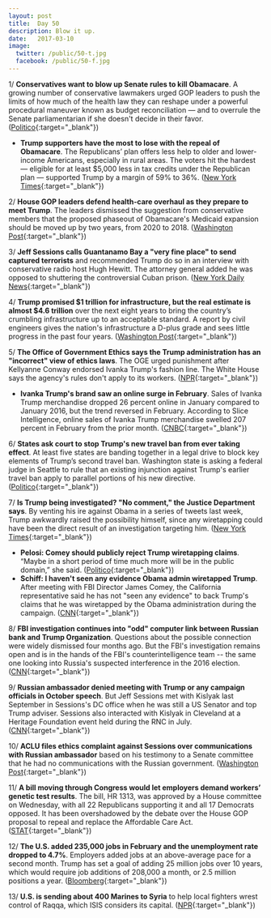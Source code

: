 ```yaml
---
layout: post
title:  Day 50
description: Blow it up.
date:   2017-03-10
image:
  twitter: /public/50-t.jpg
  facebook: /public/50-f.jpg
---
```


1/ **Conservatives want to blow up Senate rules to kill Obamacare**. A growing number of conservative lawmakers urged GOP leaders to push the limits of how much of the health law they can reshape under a powerful procedural maneuver known as budget reconciliation — and to overrule the Senate parliamentarian if she doesn't decide in their favor. ([Politico](https://secure.politico.com/story/2017/03/obamacare-conservatives-senate-rules-235896){:target="_blank"})

* **Trump supporters have the most to lose with the repeal of Obamacare**. The Republicans’ plan offers less help to older and lower-income Americans, especially in rural areas. The voters hit the hardest — eligible for at least $5,000 less in tax credits under the Republican plan — supported Trump by a margin of 59% to 36%. ([New York Times](https://www.nytimes.com/2017/03/10/upshot/why-trump-supporters-have-the-most-to-lose-with-the-gop-repeal-bill.html){:target="_blank"})

2/ **House GOP leaders defend health-care overhaul as they prepare to meet Trump**. The leaders dismissed the suggestion from conservative members that the proposed phaseout of Obamacare's Medicaid expansion should be moved up by two years, from 2020 to 2018. ([Washington Post](https://www.washingtonpost.com/powerpost/house-gop-leaders-defend-health-care-overhaul-as-they-prepare-to-meet-trump/2017/03/10/8eca839e-059b-11e7-ad5b-d22680e18d10_story.html){:target="_blank"})

3/ **Jeff Sessions calls Guantanamo Bay a "very fine place" to send captured terrorists** and recommended Trump  do so in an interview with conservative radio host Hugh Hewitt. The attorney general added he was opposed to shuttering the controversial Cuban prison. ([New York Daily News](http://www.nydailynews.com/news/national/ag-jeff-sessions-calls-guantanamo-bay-fine-place-article-1.2994097){:target="_blank"})

4/ **Trump promised $1 trillion for infrastructure, but the real estimate is almost $4.6 trillion** over the next eight years to bring the country’s crumbling infrastructure up to an acceptable standard. A report by civil engineers gives the nation's infrastructure a D-plus grade and sees little progress in the past four years. ([Washington Post](https://www.washingtonpost.com/local/trafficandcommuting/trump-promises-1-trillion-for-infrastructure-but-the-estimated-need-is-45-trillion/2017/03/08/2f2eca7c-0414-11e7-ad5b-d22680e18d10_story.html){:target="_blank"})

5/ **The Office of Government Ethics says the Trump administration has an "incorrect" view of ethics laws**. The OGE urged punishment after Kellyanne Conway endorsed Ivanka Trump's fashion line. The White House says the agency's rules don't apply to its workers. ([NPR](http://www.npr.org/sections/thetwo-way/2017/03/09/519554307/u-s-ethics-official-to-white-house-no-these-rules-definitely-apply-to-you){:target="_blank"})

* **Ivanka Trump's brand saw an online surge in February**. Sales of Ivanka Trump merchandise dropped 26 percent online in January compared to January 2016, but the trend reversed in February. According to Slice Intelligence, online sales of Ivanka Trump merchandise swelled 207 percent in February from the prior month. ([CNBC](http://www.cnbc.com/2017/03/09/ivanka-trumps-brand-saw-huge-online-surge-in-february.html){:target="_blank"})

6/ **States ask court to stop Trump's new travel ban from ever taking effect**. At least five states are banding together in a legal drive to block key elements of Trump’s second travel ban. Washington state is asking a federal judge in Seattle to rule that an existing injunction against Trump's earlier travel ban apply to parallel portions of his new directive. ([Politico](https://secure.politico.com/story/2017/03/states-seek-to-block-new-trump-travel-ban-executive-order-235888){:target="_blank"})

7/ **Is Trump being investigated? "No comment," the Justice Department says**. By venting his ire against Obama in a series of tweets last week, Trump awkwardly raised the possibility himself, since any wiretapping could have been the direct result of an investigation targeting him. ([New York Times](https://www.nytimes.com/2017/03/09/us/politics/justice-dept-declines-to-back-claim-trump-is-not-under-investigation.html){:target="_blank"})

* **Pelosi: Comey should publicly reject Trump wiretapping claims**. “Maybe in a short period of time much more will be in the public domain,” she said. ([Politico](https://secure.politico.com/story/2017/03/nancy-pelosi-james-comey-trump-wiretapping-235918){:target="_blank"})
* **Schiff: I haven't seen any evidence Obama admin wiretapped Trump**. After meeting with FBI Director James Comey, the California representative said he has not "seen any evidence" to back Trump's claims that he was wiretapped by the Obama administration during the campaign. ([CNN](http://edition.cnn.com/2017/03/10/politics/adam-schiff-donald-trump-wiretapping/index.html){:target="_blank"})

8/ **FBI investigation continues into "odd" computer link between Russian bank and Trump Organization**. Questions about the possible connection were widely dismissed four months ago. But the FBI's investigation remains open and is in the hands of the FBI's counterintelligence team -- the same one looking into Russia's suspected interference in the 2016 election. ([CNN](http://edition.cnn.com/2017/03/09/politics/fbi-investigation-continues-into-odd-computer-link-between-russian-bank-and-trump-organization/){:target="_blank"})

9/ **Russian ambassador denied meeting with Trump or any campaign officials in October speech**. But Jeff Sessions met with Kislyak last September in Sessions's DC office when he was still a US Senator and top Trump adviser. Sessions also interacted with Kislyak in Cleveland at a Heritage Foundation event held during the RNC in July. ([CNN](http://edition.cnn.com/2017/03/09/politics/kfile-russian-ambassador-october-speech/){:target="_blank"})

10/ **ACLU files ethics complaint against Sessions over communications with Russian ambassador** based on his testimony to a Senate committee that he had no communications with the Russian government. ([Washington Post](https://www.washingtonpost.com/news/post-nation/wp/2017/03/10/aclu-files-ethics-complaint-against-sessions-over-communications-with-russian-ambassador/){:target="_blank"})

11/ **A bill moving through Congress would let employers demand workers’ genetic test results**. The bill, HR 1313, was approved by a House committee on Wednesday, with all 22 Republicans supporting it and all 17 Democrats opposed. It has been overshadowed by the debate over the House GOP proposal to repeal and replace the Affordable Care Act. ([STAT](https://www.statnews.com/2017/03/10/workplace-wellness-genetic-testing/){:target="_blank"})

12/ **The U.S. added 235,000 jobs in February and the unemployment rate dropped to 4.7%**. Employers added jobs at an above-average pace for a second month. Trump has set a goal of adding 25 million jobs over 10 years, which would require job additions of 208,000 a month, or 2.5 million positions a year. ([Bloomberg](https://www.bloomberg.com/news/articles/2017-03-10/u-s-jobs-wages-show-solid-gains-in-trump-s-first-full-month){:target="_blank"})

13/ **U.S. is sending about 400 Marines to Syria** to help local fighters wrest control of Raqqa, which ISIS considers its capital. ([NPR](http://www.npr.org/sections/thetwo-way/2017/03/09/519443412/u-s-is-sending-about-400-marines-to-syria){:target="_blank"})